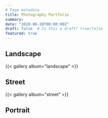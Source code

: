 ```yaml
---
# Page metadata
title: Photography Portfolio
summary: 
date: "2020-06-28T00:00:00Z"
draft: false  # Is this a draft? true/false
featured: true
---
```


## Landscape
{{< gallery album="landscape" >}}

## Street
{{< gallery album="street" >}}

## Portrait

